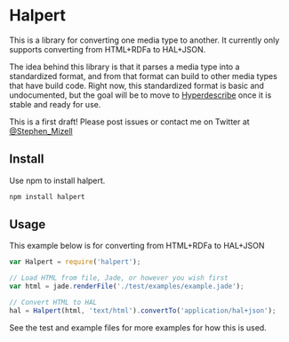 # Halpert

This is a library for converting one media type to another. It currently only supports converting from HTML+RDFa to HAL+JSON. 

The idea behind this library is that it parses a media type into a standardized format, and from that format can build to other media types that have build code. Right now, this standardized format is basic and undocumented, but the goal will be to move to [Hyperdescribe](https://github.com/smizell/hyperdescribe) once it is stable and ready for use.

This is a first draft! Please post issues or contact me on Twitter at
[@Stephen_Mizell](http://twitter.com/Stephen_Mizell)

## Install

Use npm to install halpert.

```bash
npm install halpert
```

## Usage

This example below is for converting from HTML+RDFa to HAL+JSON

```javascript
var Halpert = require('halpert');

// Load HTML from file, Jade, or however you wish first
var html = jade.renderFile('./test/examples/example.jade');

// Convert HTML to HAL
hal = Halpert(html, 'text/html').convertTo('application/hal+json');
```

See the test and example files for more examples for how this is used.